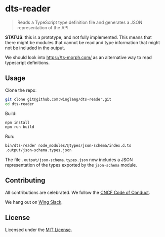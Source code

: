 # dts-reader

> Reads a TypeScript type definition file and generates a JSON representation of the API.

**STATUS**: this is a prototype, and not fully implemented. This means that there might be modules
that cannot be read and type information that might not be included in the output.

We should look into https://ts-morph.com/ as an alternative way to read typescript definitions.

## Usage

Clone the repo:

```sh
git clone git@github.com:winglang/dts-reader.git
cd dts-reader
```

Build:

```sh
npm install
npm run build
```

Run:

```sh
bin/dts-reader node_modules/@types/json-schema/index.d.ts
.output/json-schema.types.json
```

The file `.output/json-schema.types.json` now includes a JSON representation of the types exported
by the `json-schema` module.

## Contributing

All contributions are celebrated. We follow the [CNCF Code of
Conduct](https://github.com/cncf/foundation/blob/main/code-of-conduct.md).

We hang out on [Wing Slack](https://t.winglang.io/slack).

## License

Licensed under the [MIT License](./LICENSE).
